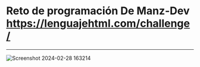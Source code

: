 # Reto de programación De Manz-Dev https://lenguajehtml.com/challenge/
---
![Screenshot 2024-02-28 163214](https://github.com/BarbaraPapa/Reto-Programacion/assets/103266205/473af77d-60b1-46df-a76a-2ccc89549fa3)
